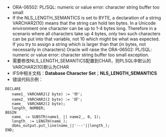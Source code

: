 * ORA-06502: PL/SQL: numeric or value error: character string buffer too small
* If the NLS_LENGTH_SEMANTICS is set to BYTE, a declaration of a string VARCHAR2(10) means that the string can hold ten bytes. In a Unicode environment one character can be up to 1-4 bytes long. Therefore in a scenario where all characters take up 4 bytes, only two such characters can be put into that variable, not 10 which might be what was expected. If you try to assign a string which is larger than that (in bytes, not necessarily in characters) Oracle will raise the ORA-06502: PL/SQL: numeric or value error: character string buffer too small exception.
* 需要修改NLS_LENGTH_SEMANTICS配置到CHAR，则PLSQL中默认的VARCHAR2(10)默认为CHAR
* IFS中相关文档：**Database Character Set**；**NLS_LENGTH_SEMANTICS**
* 错误代码示例：
```
DECLARE
   name1_ VARCHAR2(2 byte) := '你';
   name2_ VARCHAR2(2 byte) := '好';
   name_  VARCHAR2(2 byte);
   length_ NUMBER;
BEGIN
   name_ := SUBSTR(name1_ || name2_, 0, 1);
   length_ := LENGTH(name_);
   dbms_output.put_line(name_||'---'||length_);
END;
```